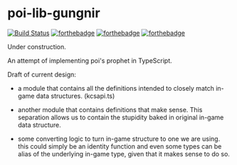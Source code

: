 # poi-lib-gungnir

[![Build Status](https://travis-ci.org/Javran/poi-lib-gungnir.svg?branch=master)](https://travis-ci.org/Javran/poi-lib-gungnir)
[![forthebadge](https://forthebadge.com/images/badges/ages-12.svg)](https://forthebadge.com)
[![forthebadge](https://forthebadge.com/images/badges/uses-badges.svg)](https://forthebadge.com)
[![forthebadge](https://forthebadge.com/images/badges/uses-git.svg)](https://forthebadge.com)

Under construction.

An attempt of implementing poi's prophet in TypeScript.

Draft of current design:

- a module that contains all the definitions intended to
  closely match in-game data structures. (kcsapi.ts)

- another module that contains definitions that make sense.
  This separation allows us to contain the stupidity baked in original in-game data structure.

- some converting logic to turn in-game structure to one we are using.
  this could simply be an identity function and even some types can be alias of the underlying
  in-game type, given that it makes sense to do so.
